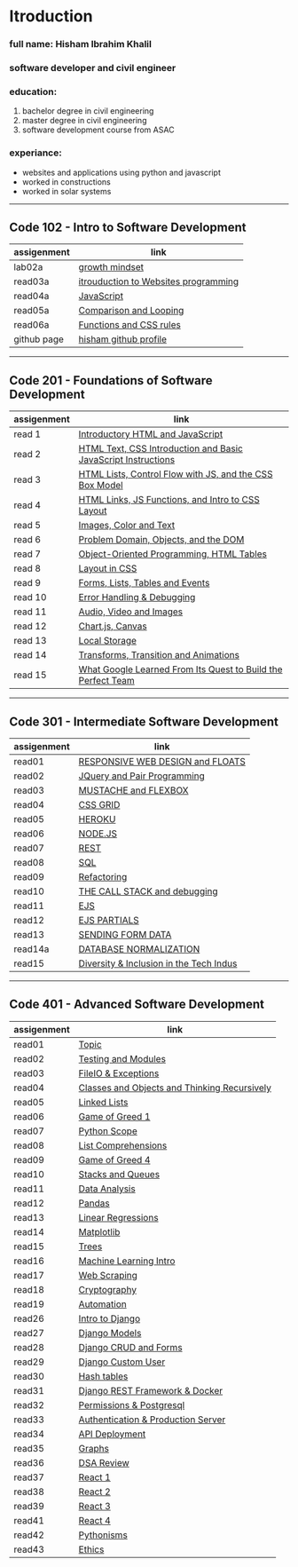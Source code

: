 # Itroduction
### full name: Hisham Ibrahim Khalil
### software developer and civil engineer
### education:
 1. bachelor degree in civil engineering
 2. master degree in civil engineering
 3. software development course from ASAC
### experiance:
 - websites and applications using python and javascript
 - worked in constructions
 - worked in solar systems  
_________________________________________________________________________

## Code 102 - Intro to Software Development

| assigenment | link |
| ----------- | ---- |
| lab02a | [growth mindset](lab02a.md) |
| read03a | [itrouduction to Websites programming ](read03a.md) |
| read04a | [JavaScript](read04.md) |
| read05a | [Comparison and Looping](read05.md) |
| read06a | [Functions and CSS rules](read05.md) |
| github page | [hisham github profile](https://github.com/HishamKhalil1990) |

____________________________________________________________________________

## Code 201 - Foundations of Software Development

| assigenment | link |
| ----------- | ---- |
| read 1 | [Introductory HTML and JavaScript](201/read1.md) |
| read 2 | [HTML Text, CSS Introduction and Basic JavaScript Instructions](201/read2.md) |
| read 3 | [HTML Lists, Control Flow with JS, and the CSS Box Model](201/read3.md) |
| read 4 | [HTML Links, JS Functions, and Intro to CSS Layout](201/read4.md) |
| read 5 | [Images, Color and Text](201/read5.md) |
| read 6 | [Problem Domain, Objects, and the DOM](201/read6.md) |
| read 7 | [Object-Oriented Programming, HTML Tables](201/read7.md) |
| read 8 | [Layout in CSS](201/read8.md) |
| read 9 | [Forms, Lists, Tables and Events](201/read9.md) |
| read 10 | [Error Handling & Debugging](201/read10.md) |
| read 11 | [Audio, Video and Images](201/read11.md) |
| read 12 | [Chart.js, Canvas](201/read12.md) |
| read 13 | [Local Storage](201/read13.md) |
| read 14 | [Transforms, Transition and Animations](201/read14.md) |
| read 15 | [What Google Learned From Its Quest to Build the Perfect Team](201/read15.md) |

____________________________________________________________________________

## Code 301 - Intermediate Software Development

| assigenment | link |
| ----------- | ---- |
| read01 | [RESPONSIVE WEB DESIGN and FLOATS](301/read01.md) |
| read02 | [JQuery and Pair Programming](301/read02.md) |
| read03 | [MUSTACHE and FLEXBOX](301/read03.md) |
| read04 | [CSS GRID](301/read04.md) |
| read05 | [HEROKU](301/read05.md) |
| read06 | [NODE.JS](301/read06.md) |
| read07 | [REST](301/read07.md) |
| read08 | [SQL](301/read08.md) |
| read09 | [Refactoring](301/read09.md) |
| read10 | [THE CALL STACK and debugging](301/read10.md) |
| read11 | [EJS](301/read11.md) |
| read12 | [EJS PARTIALS](301/read12.md) |
| read13 | [SENDING FORM DATA](301/read13.md) |
| read14a | [DATABASE NORMALIZATION](301/read14a.md) |
| read15 | [Diversity & Inclusion in the Tech Indus](301/read15.md) |

____________________________________________________________________________

## Code 401 - Advanced Software Development

| assigenment | link |
| ----------- | ---- |
| read01 | [Topic](401/read01.md) |
| read02 | [Testing and Modules](401/read02.md) |
| read03 | [FileIO & Exceptions](401/read03.md) |
| read04 | [Classes and Objects and Thinking Recursively](401/read04.md) |
| read05 | [Linked Lists](401/read05.md) |
| read06 | [Game of Greed 1](401/read06.md) |
| read07 | [Python Scope](401/read07.md) |
| read08 | [List Comprehensions](401/read08.md) |
| read09 | [Game of Greed 4](401/read09.md) |
| read10 | [Stacks and Queues](401/read10.md) |
| read11 | [Data Analysis](401/read11.md) |
| read12 | [Pandas](401/read12.md) |
| read13 | [Linear Regressions](401/read13.md) |
| read14 | [Matplotlib](401/read14.md) |
| read15 | [Trees](401/read15.md) |
| read16 | [Machine Learning Intro](401/read16.md) |
| read17 | [Web Scraping](401/read17.md) |
| read18 | [Cryptography](401/read18.md) |
| read19 | [Automation](401/read19.md) |
| read26 | [Intro to Django](401/read26.md) |
| read27 | [Django Models](401/read27.md) |
| read28 | [Django CRUD and Forms](401/read28.md) |
| read29 | [Django Custom User](401/read29.md) |
| read30 | [Hash tables](401/read30.md) |
| read31 | [Django REST Framework & Docker](401/read31.md) |
| read32 | [Permissions & Postgresql](401/read32.md) |
| read33 | [Authentication & Production Server](401/read33.md) |
| read34 | [API Deployment](401/read34.md) |
| read35 | [Graphs](401/read35.md) |
| read36 | [DSA Review](401/read36.md) |
| read37 | [React 1](401/read37.md) |
| read38 | [React 2](401/read38.md) |
| read39 | [React 3](401/read39.md) |
| read41 | [React 4](401/read41.md) |
| read42 | [Pythonisms](401/read42.md) |
| read43 | [Ethics](401/read43.md) |